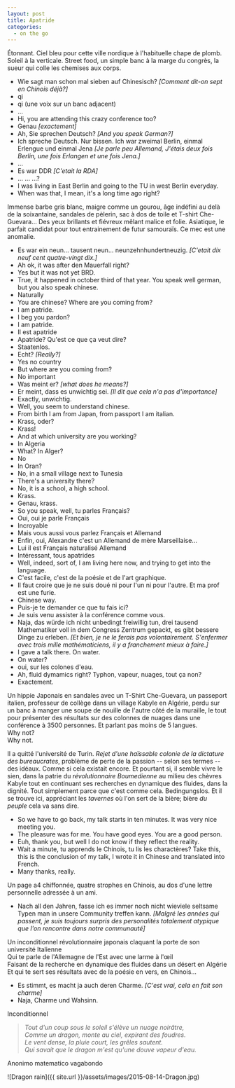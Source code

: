 ```yaml
---
layout: post
title: Apatride
categories:
  - on the go
---
```


Étonnant.
Ciel bleu pour cette ville nordique à l'habituelle chape de plomb.
Soleil à la verticale.
Street food, un simple banc à la marge du congrès, la sueur qui colle les chemises aux corps.

- Wie sagt man schon mal sieben auf Chinesisch? *[Comment dit-on sept en Chinois déjà?]*
- qi
- qi (une voix sur un banc adjacent)
- ...
- Hi, you are attending this crazy conference too?
- Genau *[exactement]*
- Ah, Sie sprechen Deutsch? *[And you speak German?]*
- Ich spreche Deutsch.
Nur bissen.
Ich war zweimal Berlin, einmal Erlengue und einmal Jena *[Je parle peu Allemand, J'étais deux fois Berlin, une fois Erlangen et une fois Jena.]*
- ...
- Es war DDR *[C'etait la RDA]*
- ... ... ...?
- I was living in East Berlin and going to the TU in west Berlin everyday.
- When was that, I mean, it's a long time ago right?

Immense barbe gris blanc, maigre comme un gourou, âge indéfini au delà de la soixantaine, sandales de pèlerin, sac à dos de toile et T-shirt Che-Guevara...
Des yeux brillants et fiévreux mêlant malice et folie.
Asiatique, le parfait candidat pour tout entrainement de futur samouraïs.
Ce mec est une anomalie.

- Es war ein neun... tausent neun... neunzehnhundertneuzig. *[C'etait dix neuf cent quatre-vingt dix.]*
- Ah ok, it was after den Mauerfall right?
- Yes but it was not yet BRD.
- True, it happened in october third of that year. You speak well german, but you also speak chinese.
- Naturally
- You are chinese? Where are you coming from?
- I am patride.
- I beg you pardon?
- I am patride.
- Il est apatride
- Apatride? Qu'est ce que ça veut dire?
- Staatenlos.
- Echt? *[Really?]*
- Yes no country
- But where are you coming from?
- No important
- Was meint er? *[what does he means?]*
- Er meint, dass es unwichtig sei. *[Il dit que cela n'a pas d'importance]*
- Exactly, unwichtig.
- Well, you seem to understand chinese.
- From birth I am from Japan, from passport I am italian.
- Krass, oder?
- Krass!
- And at which university are you working?
- In Algeria
- What? In Alger?
- No
- In Oran?
- No, in a small village next to Tunesia
- There's a university there?
- No, it is a school, a high school.
- Krass.
- Genau, krass.
- So you speak, well, tu parles Français?
- Oui, oui je parle Français
- Incroyable
- Mais vous aussi vous parlez Français et Allemand
- Enfin, oui, Alexandre c'est un Allemand de mère Marseillaise...
- Lui il est Français naturalisé Allemand
- Intéressant, tous apatrides
- Well, indeed, sort of, I am living here now, and trying to get into the language.
- C'est facile, c'est de la poésie et de l'art graphique.
- Il faut croire que je ne suis doué ni pour l'un ni pour l'autre.
Et ma prof est une furie.
- Chinese way.
- Puis-je te demander ce que tu fais ici?
- Je suis venu assister à la conférence comme vous.
- Naja, das würde ich nicht unbedingt freiwillig tun, drei tausend Mathematiker voll in dem Congress Zentrum gepackt, es gibt bessere Dinge zu erleben. *[Et bien, je ne le ferais pas volontairement. S'enfermer avec trois mille mathématiciens, il y a franchement mieux à faire.]*
- I gave a talk there. On water.
- On water?
- oui, sur les colones d'eau.
- Ah, fluid dymamics right? Typhon, vapeur, nuages, tout ça non?
- Exactement.

Un hippie Japonais en sandales avec un T-Shirt Che-Guevara, un passeport italien, professeur de collège dans un village Kabyle en Algérie, perdu sur un banc à manger une soupe de nouille de l'autre côté de la muraille, le tout pour présenter des résultats sur des colonnes de nuages dans une conférence à 3500 personnes.
Et parlant pas moins de 5 langues.  
Why not?  
Why not.

Il a quitté l'université de Turin.
*Rejet d'une haïssable colonie de la dictature des bureaucrates*, problème de perte de la passion -- selon ses termes -- des idéaux.
Comme si cela existait encore.
Et pourtant si, il semble vivre le sien, dans la patrie du *révolutionnaire Boumedienne* au milieu des chèvres Kabyle tout en continuant ses recherches en dynamique des fluides, dans la dignité.
Tout simplement parce que c'est comme cela.
Bedingungslos.
Et il se trouve ici, appréciant les *tavernes* où l'on sert de la bière; bière *du peuple* cela va sans dire.

- So we have to go back, my talk starts in ten minutes.
It was very nice meeting you.
- The pleasure was for me. You have good eyes. You are a good person.
- Euh, thank you, but well I do not know if they reflect the reality.
- Wait a minute, tu apprends le Chinois, tu lis les charactères?
Take this, this is the conclusion of my talk, I wrote it in Chinese and translated into French.
- Many thanks, really.

Un page a4 chiffonnée, quatre strophes en Chinois, au dos d'une lettre personnelle adressée à un ami.

- Nach all den Jahren, fasse ich es immer noch nicht wieviele seltsame Typen man in unsere Community treffen kann. *[Malgré les années qui passent, je suis toujours surpris des personalités totalement atypique que l'on rencontre dans notre communauté]*

Un inconditionnel révolutionnaire japonais claquant la porte de son université Italienne  
Qui te parle de l'Allemagne de l'Est avec une larme à l'œil  
Faisant de la recherche en dynamique des fluides dans un désert en Algérie  
Et qui te sert ses résultats avec de la poésie en vers, en Chinois...

- Es stimmt, es macht ja auch deren Charme. *[C'est vrai, cela en fait son charme]*
- Naja, Charme und Wahsinn.

Inconditionnel

> *Tout d'un coup sous le soleil s'élève un nuage noirâtre,*  
> *Comme un dragon, monte au ciel, expirant des foudres.*  
> *Le vent dense, la pluie court, les grêles sautent.*  
> *Qui savait que le dragon m'est qu'une douve vapeur d'eau.*  

Anonimo matematico vagabondo



![Dragon rain]({{ site.url }}/assets/images/2015-08-14-Dragon.jpg)






